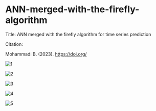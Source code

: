 # ANN-merged-with-the-firefly-algorithm

Title: ANN merged with the firefly algorithm for time series prediction

Citation:

Mohammadi B. (2023). 
https://doi.org/


![1](https://user-images.githubusercontent.com/122013773/210796760-9c62b2d4-cc0d-40d0-b680-b2e5db9c8665.jpg)


![2](https://user-images.githubusercontent.com/122013773/210796795-4ad5e552-5813-41a4-b1a3-b85f71a51a7f.jpg)


![3](https://user-images.githubusercontent.com/122013773/210796812-1a0bc8a4-1b0f-4828-9fd8-919318d50487.jpg)


![4](https://user-images.githubusercontent.com/122013773/210796832-c98d948d-5d76-410a-bbf3-d98f88b77d02.jpg)


![5](https://user-images.githubusercontent.com/122013773/210796847-bc15fb50-1ff1-430b-a9bd-b13e34330390.jpg)

